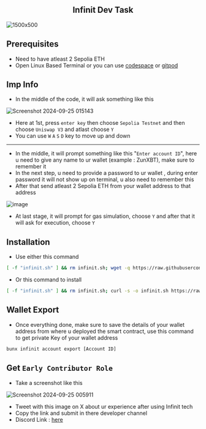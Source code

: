 <h2 align=center> Infinit Dev Task </h2>

![1500x500](https://github.com/user-attachments/assets/75d0cea0-2f9c-4a1d-9f37-8ea9a94e7aa9)

## Prerequisites
- Need to have atleast 2 Sepolia ETH
- Open Linux Based Terminal or you can use [codespace](https://github.com/codespaces) or [gitpod](https://gitpod.io)

## Imp Info
- In the middle of the code, it will ask something like this

![Screenshot 2024-09-25 015143](https://github.com/user-attachments/assets/9414a161-1b4a-4641-9dd1-c13fb2993f6f)

- Here at 1st, press `enter key` then choose `Sepolia Testnet` and then choose `Uniswap V3` and atlast choose `Y`
- You can use `W` `A` `S` `D` key to move up and down

---

- In the middle, it will prompt something like this "`Enter account ID`", here u need to give any name to ur wallet (example : ZunXBT), make sure to remember it
- In the next step, u need to provide a password to ur wallet , during enter password it will not show up on terminal, u also need to remember this
- After that send atleast 2 Sepolia ETH from your wallet address to that address

![image](https://github.com/user-attachments/assets/39680a3b-4931-4c0d-9672-e1debf5bec73)

- At last stage, it will prompt for gas simulation, choose `Y` and after that it will ask for execution, choose `Y`

## Installation
- Use either this command
```bash
[ -f "infinit.sh" ] && rm infinit.sh; wget -q https://raw.githubusercontent.com/zunxbt/Infinit-Dev-Task/main/infinit.sh && chmod +x infinit.sh && ./infinit.sh
```
- Or this command to install
```bash
[ -f "infinit.sh" ] && rm infinit.sh; curl -s -o infinit.sh https://raw.githubusercontent.com/zunxbt/Infinit-Dev-Task/main/infinit.sh && chmod +x infinit.sh && ./infinit.sh
```

## Wallet Export
- Once everything done, make sure to save the details of your wallet address from where u deployed the smart contract, use this command to get private Key of your wallet address
```bash
bunx infinit account export [Account ID]
```

## Get `Early Contributor Role`

- Take a screenshot like this 

![Screenshot 2024-09-25 005911](https://github.com/user-attachments/assets/9555ded4-fc7c-479a-8a32-06b28c9f8838)

- Tweet with this image on X about ur experience after using Infinit tech
- Copy the link and submit in there developer channel
- Discord Link : [here](https://discord.gg/P4zTGGheCJ)

